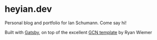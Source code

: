 # heyian.dev

Personal blog and portfolio for Ian Schumann. Come say hi!

Built with [Gatsby](https://www.gatsbyjs.org), on top of the excellent [GCN template](https://github.com/ryanwiemer/gatsby-starter-gcn) by Ryan Wiemer
